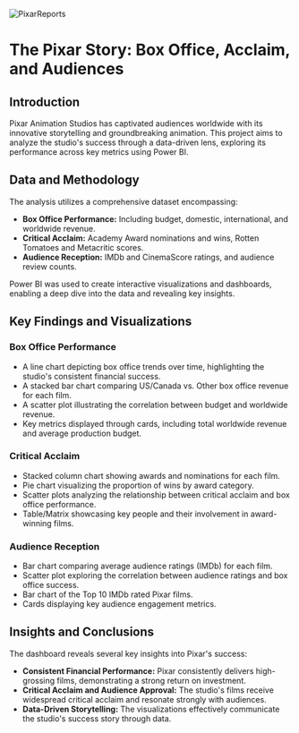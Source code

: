 ![PixarReports](https://github.com/user-attachments/assets/cec61636-89e2-4fbc-a4fd-6f99eeb824c4)

# The Pixar Story: Box Office, Acclaim, and Audiences

## Introduction

Pixar Animation Studios has captivated audiences worldwide with its innovative storytelling and groundbreaking animation. This project aims to analyze the studio's success through a data-driven lens, exploring its performance across key metrics using Power BI.

## Data and Methodology

The analysis utilizes a comprehensive dataset encompassing:

* **Box Office Performance:** Including budget, domestic, international, and worldwide revenue.
* **Critical Acclaim:** Academy Award nominations and wins, Rotten Tomatoes and Metacritic scores.
* **Audience Reception:** IMDb and CinemaScore ratings, and audience review counts.

Power BI was used to create interactive visualizations and dashboards, enabling a deep dive into the data and revealing key insights.

## Key Findings and Visualizations

### Box Office Performance

* A line chart depicting box office trends over time, highlighting the studio's consistent financial success.
* A stacked bar chart comparing US/Canada vs. Other box office revenue for each film.
* A scatter plot illustrating the correlation between budget and worldwide revenue.
* Key metrics displayed through cards, including total worldwide revenue and average production budget.

### Critical Acclaim

* Stacked column chart showing awards and nominations for each film.
* Pie chart visualizing the proportion of wins by award category.
* Scatter plots analyzing the relationship between critical acclaim and box office performance.
* Table/Matrix showcasing key people and their involvement in award-winning films.

### Audience Reception

* Bar chart comparing average audience ratings (IMDb) for each film.
* Scatter plot exploring the correlation between audience ratings and box office success.
* Bar chart of the Top 10 IMDb rated Pixar films.
* Cards displaying key audience engagement metrics.

## Insights and Conclusions

The dashboard reveals several key insights into Pixar's success:

* **Consistent Financial Performance:** Pixar consistently delivers high-grossing films, demonstrating a strong return on investment.
* **Critical Acclaim and Audience Approval:** The studio's films receive widespread critical acclaim and resonate strongly with audiences.
* **Data-Driven Storytelling:** The visualizations effectively communicate the studio's success story through data.

